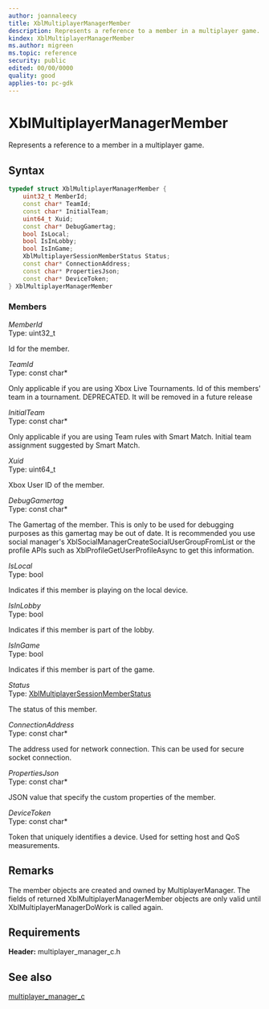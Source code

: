 ```yaml
---
author: joannaleecy
title: XblMultiplayerManagerMember
description: Represents a reference to a member in a multiplayer game.
kindex: XblMultiplayerManagerMember
ms.author: migreen
ms.topic: reference
security: public
edited: 00/00/0000
quality: good
applies-to: pc-gdk
---
```


# XblMultiplayerManagerMember  

Represents a reference to a member in a multiplayer game.  

## Syntax  
  
```cpp
typedef struct XblMultiplayerManagerMember {  
    uint32_t MemberId;  
    const char* TeamId;  
    const char* InitialTeam;  
    uint64_t Xuid;  
    const char* DebugGamertag;  
    bool IsLocal;  
    bool IsInLobby;  
    bool IsInGame;  
    XblMultiplayerSessionMemberStatus Status;  
    const char* ConnectionAddress;  
    const char* PropertiesJson;  
    const char* DeviceToken;  
} XblMultiplayerManagerMember  
```
  
### Members  
  
*MemberId*  
Type: uint32_t  
  
Id for the member.
  
*TeamId*  
Type: const char*  
  
Only applicable if you are using Xbox Live Tournaments. Id of this members' team in a tournament. DEPRECATED. It will be removed in a future release
  
*InitialTeam*  
Type: const char*  
  
Only applicable if you are using Team rules with Smart Match. Initial team assignment suggested by Smart Match.
  
*Xuid*  
Type: uint64_t  
  
Xbox User ID of the member.
  
*DebugGamertag*  
Type: const char*  
  
The Gamertag of the member. This is only to be used for debugging purposes as this gamertag may be out of date. It is recommended you use social manager's XblSocialManagerCreateSocialUserGroupFromList or the profile APIs such as XblProfileGetUserProfileAsync to get this information.
  
*IsLocal*  
Type: bool  
  
Indicates if this member is playing on the local device.
  
*IsInLobby*  
Type: bool  
  
Indicates if this member is part of the lobby.
  
*IsInGame*  
Type: bool  
  
Indicates if this member is part of the game.
  
*Status*  
Type: [XblMultiplayerSessionMemberStatus](../../multiplayer_c/enums/xblmultiplayersessionmemberstatus.md)  
  
The status of this member.
  
*ConnectionAddress*  
Type: const char*  
  
The address used for network connection. This can be used for secure socket connection.
  
*PropertiesJson*  
Type: const char*  
  
JSON value that specify the custom properties of the member.
  
*DeviceToken*  
Type: const char*  
  
Token that uniquely identifies a device. Used for setting host and QoS measurements.
  
## Remarks  
  
The member objects are created and owned by MultiplayerManager. The fields of returned XblMultiplayerManagerMember objects are only valid until XblMultiplayerManagerDoWork is called again.
  
## Requirements  
  
**Header:** multiplayer_manager_c.h
  
## See also  
[multiplayer_manager_c](../multiplayer_manager_c_members.md)  
  
  